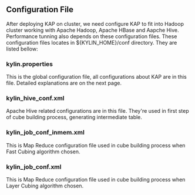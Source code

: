 ## Configuration File
After deploying KAP on cluster, we need configure KAP to fit into Hadoop cluster working with Apache Hadoop, Apache HBase and Aapche Hive. Performance tunning also depends on these configuration files. 
These configuration files locates in ${KYLIN_HOME}/conf directory. They are listed bellow:
###	kylin.properties
This is the global configuration file, all configurations about KAP are in this file. Detailed explanations are on the next page.
###	kylin\_hive\_conf.xml
Apache Hive related configurations are in this file. They're used in first step of cube building process, generating intermediate table.
###	kylin\_job\_conf\_inmem.xml
This is Map Reduce configuration file used in cube building process when Fast Cubing algorithm chosen.
###	kylin\_job\_conf.xml
This is Map Reduce configuration file used in cube building process when Layer Cubing algorithm chosen.